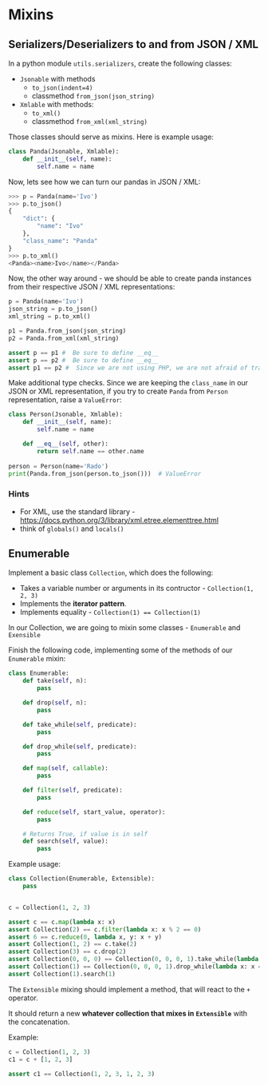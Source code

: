 # Mixins

## Serializers/Deserializers to and from JSON / XML

In a python module `utils.serializers`, create the following classes:

* `Jsonable` with methods
  * `to_json(indent=4)`
  * classmethod `from_json(json_string)`
* `Xmlable` with methods:
  * `to_xml()`
  * classmethod `from_xml(xml_string)`

Those classes should serve as mixins. Here is example usage:


```python
class Panda(Jsonable, Xmlable):
    def __init__(self, name):
        self.name = name
```

Now, lets see how we can turn our pandas in JSON / XML:

```python
>>> p = Panda(name='Ivo')
>>> p.to_json()
{
    "dict": {
        "name": "Ivo"
    },
    "class_name": "Panda"
}
>>> p.to_xml()
<Panda><name>Ivo</name></Panda>
```

Now, the other way around - we should be able to create panda instances from their respective JSON / XML representations:

```python
p = Panda(name='Ivo')
json_string = p.to_json()
xml_string = p.to_xml()

p1 = Panda.from_json(json_string)
p2 = Panda.from_xml(xml_string)

assert p == p1 #  Be sure to define __eq__
assert p == p2 #  Be sure to define __eq__
assert p1 == p2 #  Since we are not using PHP, we are not afraid of transitivity
```

Make additional type checks. Since we are keeping the `class_name` in our JSON or XML representation, if you try to create `Panda` from `Person` representation, raise a `ValueError`:

```python
class Person(Jsonable, Xmlable):
    def __init__(self, name):
        self.name = name

    def __eq__(self, other):
        return self.name == other.name
    
person = Person(name='Rado')
print(Panda.from_json(person.to_json()))  # ValueError
```

### Hints

* For XML, use the standard library - <https://docs.python.org/3/library/xml.etree.elementtree.html>
* think of `globals()` and `locals()`

## Enumerable

Implement a basic class `Collection`, which does the following:

* Takes a variable number or arguments in its contructor - `Collection(1, 2, 3)`
* Implements the **iterator pattern**.
* Implements equality - `Collection(1) == Collection(1)`

In our Collection, we are going to mixin some classes - `Enumerable` and `Exensible`

Finish the following code, implementing some of the methods of our `Enumerable` mixin:

```python
class Enumerable:
    def take(self, n):
        pass

    def drop(self, n):
        pass

    def take_while(self, predicate):
        pass

    def drop_while(self, predicate):
        pass

    def map(self, callable):
        pass

    def filter(self, predicate):
        pass

    def reduce(self, start_value, operator):
        pass

    # Returns True, if value is in self
    def search(self, value):
        pass
```

Example usage:

```python
class Collection(Enumerable, Extensible):
    pass


c = Collection(1, 2, 3)

assert c == c.map(lambda x: x)
assert Collection(2) == c.filter(lambda x: x % 2 == 0)
assert 6 == c.reduce(0, lambda x, y: x + y)
assert Collection(1, 2) == c.take(2)
assert Collection(3) == c.drop(2)
assert Collection(0, 0, 0) == Collection(0, 0, 0, 1).take_while(lambda x: x == 0)
assert Collection(1) == Collection(0, 0, 0, 1).drop_while(lambda x: x == 0)
assert Collection(1).search(1)
```

The `Extensible` mixing should implement a method, that will react to the `+` operator.

It should return a new **whatever collection that mixes in `Extensible`** with the concatenation.

Example:

```python
c = Collection(1, 2, 3)
c1 = c + [1, 2, 3]

assert c1 == Collection(1, 2, 3, 1, 2, 3)
```

